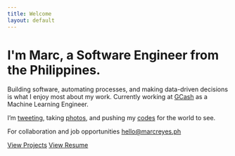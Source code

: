 ```yaml
---
title: Welcome
layout: default
---
```


# I'm Marc, a Software Engineer from the Philippines.

Building software, automating processes, and making data-driven decisions is what I enjoy most about my work. Currently working at <a class="link-1" href="https://gcash.com" target="_blank">GCash</a> as a Machine Learning Engineer.

I’m <a class="link-1" href="https://twitter.com/marcreyesph" target="_blank">tweeting</a>, taking <a class="link-1" href="https://www.instagram.com/marcxplanet" target="_blank">photos</a>, and pushing my <a class="link-1" href="https://github.com/marcreyesph" target="_blank">codes</a> for the world to see.

For collaboration and job opportunities <a class="link-2 " href="mailto:hello@marcreyes.ph ">hello@marcreyes.ph</a>

<a class="button bold" href="https://marcreyes.xyz">View Projects</a> <a class="button bold" href="https://marcrey.es/in">View Resume</a>